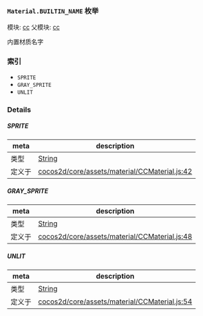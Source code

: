 ### `Material.BUILTIN_NAME` 枚举



模块: [cc](../modules/cc.md)
父模块: [cc](../modules/cc.md)


内置材质名字


### 索引
  - `SPRITE`
  - `GRAY_SPRITE`
  - `UNLIT`

### Details


##### SPRITE

> 

| meta | description |
|------|-------------|
| 类型 | <a href="https://developer.mozilla.org/en/JavaScript/Reference/Global_Objects/String" class="crosslink external" target="_blank">String</a> |
| 定义于 | [cocos2d/core/assets/material/CCMaterial.js:42](https://github.com/cocos-creator/engine/blob/76f37f407b386c997979b56dd0d3e99ac2c02cc4/cocos2d/core/assets/material/CCMaterial.js#L42) |



##### GRAY_SPRITE

> 

| meta | description |
|------|-------------|
| 类型 | <a href="https://developer.mozilla.org/en/JavaScript/Reference/Global_Objects/String" class="crosslink external" target="_blank">String</a> |
| 定义于 | [cocos2d/core/assets/material/CCMaterial.js:48](https://github.com/cocos-creator/engine/blob/76f37f407b386c997979b56dd0d3e99ac2c02cc4/cocos2d/core/assets/material/CCMaterial.js#L48) |



##### UNLIT

> 

| meta | description |
|------|-------------|
| 类型 | <a href="https://developer.mozilla.org/en/JavaScript/Reference/Global_Objects/String" class="crosslink external" target="_blank">String</a> |
| 定义于 | [cocos2d/core/assets/material/CCMaterial.js:54](https://github.com/cocos-creator/engine/blob/76f37f407b386c997979b56dd0d3e99ac2c02cc4/cocos2d/core/assets/material/CCMaterial.js#L54) |


